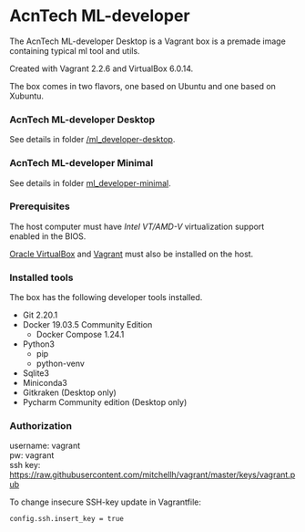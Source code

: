 # AcnTech ML-developer
The AcnTech ML-developer Desktop is a Vagrant box is a premade image containing typical ml tool and utils.

Created with Vagrant 2.2.6 and VirtualBox 6.0.14.

The box comes in two flavors, one based on Ubuntu and one based on Xubuntu.

### AcnTech ML-developer Desktop
See details in folder [/ml_developer-desktop]([/ml_developer-desktop).

### AcnTech ML-developer Minimal
See details in folder [ml_developer-minimal](ml_developer-minimal).

### Prerequisites
The host computer must have _Intel VT/AMD-V_ virtualization support enabled in the BIOS.

[Oracle VirtualBox](https://www.virtualbox.org) and [Vagrant](https://www.vagrantup.com) must also be installed on the host.

### Installed tools
The box has the following developer tools installed.

* Git 2.20.1
* Docker 19.03.5 Community Edition
  * Docker Compose 1.24.1
* Python3
  * pip
  * python-venv
* Sqlite3 
* Miniconda3
* Gitkraken (Desktop only)
* Pycharm Community edition (Desktop only)

### Authorization
username: vagrant  
pw: vagrant  
ssh key: https://raw.githubusercontent.com/mitchellh/vagrant/master/keys/vagrant.pub

To change insecure SSH-key update in Vagrantfile:
```
config.ssh.insert_key = true
```


